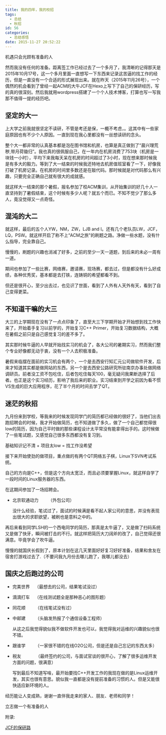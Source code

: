 ```yaml
---
title: 我的四年，我的校招
tags:
  - 总结
  - 秋招
id: 56
categories:
  - 总结感悟
date: 2015-11-27 20:52:22
---
```


机遇只会光顾有准备的人

然而我没有任何的准备。距离签工作已经过去了一个多月了，我清晰的记得那天是2015年10月17号，这一个多月里面一直想写一下东西来记录这苦逼的找工作的经历，但是一直没有一个合适的形式展现出来。就在昨天（2015年11月26号），一个偶然的机会看到了曾经一起ACM的大牛JCF在Hexo上写下了自己的保研经历，写的真的很深刻。然后我就用wordpress搭建了一个个人技术博客，打算也写一写我那不值得一提的经历吧。

<!--more-->

## 坚定的大一

上大学之前我就很坚定不读研，不管是考还是保，一概不考虑，。这其中有一些家庭原因也有不少个人原因。一直到现在我心里都没有一丝想读研的念头。

整个大一都非常的认真基本都是泡在图书馆和机房，也算是真正做到了“晨兴理荒秽,带月荷锄归”。我也真的很佩服自己，在一年内在机房消费了753块（机房是一块钱一小时），平均下来我每天呆在机房的时间超过了3小时，现在想来那时候我是有多大的毅力。等到了大一结束的时候我还特地去机房值班室看了一下，好像我打破了机房记录。在机房的时间里多数还是在敲代码。那时候就是对代码那么有兴趣，只要完全正确自己就有很大的成就感。

就这样大一结束的那个暑假，报名参加了校ACM集训，从开始集训的好几十人一直坚持到了暑假结束，这个时候有多少人呢？就五个而已。不知不觉少了那么多人，竟没觉得又一点奇怪。

<!--more-->

## 混沌的大二

就这样，最后的五个人YW，NM，ZW，LJB and I。还有几个老队员LW，JCF，LQ，PSW。就这样开启了称不上“ACM之旅"的刷题之路。净做一些水题，没有什么指导，完全靠自己。

慢慢的，刷题的兴趣也消减了好多，之前的至少一天一道题，到后来的未必一周有一道。

期间也参加了一些比赛，网络赛，邀请赛，现场赛，都去过，但是都没有什么好成绩，各种优秀奖，基本都是去打铁，连铸铜的希望都看不到。

但还是很开心，至少出去过，也见识了世面，看到了人外有人天外有天，看到了自己变得更菜。

<!--more-->

## 不知道干嘛的大三

大三的上学期现在没有了一点点印象了，直至大三下学期开始才开始想到找工作快来了，开始着手复习以前学的，开始复习C++ Primer，开始复习数据结构，大概在暑假之前只是自己感觉复习的差不多了。

其实那时候牛逼的人早就开始找实习的机会了，各大公司的暑期实习，然而我们整个专业好像都无动于衷，没有一个人去积极准备。

暑假来临摆在面前的实习机会有两个，一个是去西安行知汇元公司做软件开发，后来才知道其实都是做网站的东西，另一个是去西安公路研究所驻南京办事处做网络调研员。前者没工资不包吃住，后者包吃住每天100，毫无疑问我果断选择了后者。也正是这个实习经历，影响了我后来的职业。实习结束到开学之前因为看不惯VS生成的巨大应用程序，花了半个月的时间去学了QT。

<!--more-->

##  

## 迷茫的秋招

九月份来到学校，等我来的时候发现同学门的简历都已经做的很好了，当他们出去跑招聘会的时候，我才开始做简历，也不知道做了多久，做了一个自己都觉得很low的简历，因为自己平时做的那些课程设计太平常没有能拿得出手的。这时候做了一些笔试题，又感觉自己很多东西都没有复习到。

基础知识记不清 + 项目太low = 找工作没希望

接下来开始使劲的做项目，重点做的有两个QT网络五子棋，Linux下SVN考试系统。

自己的方向是C++，但是这个方向太宽泛，而且必须要掌握Linux，就这样自学了一段时间的Linux服务器的东西。

在这期间参加了一场招聘会。

* 北京软通动力        （外包公司）

  没什么经验，笔试过了，面试的时候满是看不起人家公司的意思，并没有表现出很大的求职欲望，被刷也是意料之中的。

再后来看到同学LSH的一个西电同学的简历，那真是太牛逼了，又是做了扫码系统又是做了快牙，瞬间被打击的不行。就这样把简历大刀阔斧的改了，自己觉得还很满意。毕竟学会了吹牛逼。

慢慢的就国庆长假到了，原本计划在这几天里面好好复习好好准备，结果和舍友在宿舍打游戏过去了.（不要问我九月份去哪儿跑了，我哪儿都没去）

<!--more-->

## 国庆之后跑过的公司

* 完美世界    （最想去的公司，结果笔试没过）

* 滴滴打车    （在线测试题全是那种恶心的图形题）

* 同花顺        （在线笔试没有过）

* 中邮建        （头脑发热报了个通信设备工程师）

  从这之后我觉得貌似我不做软件开发也可以，我觉得我对运维的兴趣貌似也很不错。

* 跟谁学        （一家很不错的在线O2O公司，但是还是自己忘记的东西太多）

* 税友            （最终签约的公司，与面试官谈的很开心，了解了很多运维开发方面的问题，很满意）

  写到最后不知道写啥，最开始要找C++开发工作的我现在做的是Linux运维开发，其实也很有意思。貌似我一直都是没有提前准备的习惯的人。但是又能很快适应新环境的人。

经历能让人变成熟，谢谢一直伴我走来的家人、朋友、老师和同学！

<!--more-->

立志做一个有准备的人

附录:

[JCF的保研路](https://jcf94.com/2015/11/24/2015-11-24-baoyan/)
